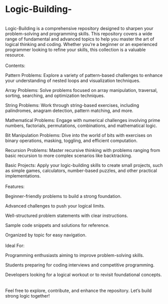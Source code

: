 # Logic-Building-
<br>
Logic-Building is a comprehensive repository designed to sharpen your problem-solving and programming skills. This repository covers a wide range of fundamental and advanced topics to help you master the art of logical thinking and coding. Whether you’re a beginner or an experienced programmer looking to refine your skills, this collection is a valuable resource.
<br>
<br>
Contents:

Pattern Problems: Explore a variety of pattern-based challenges to enhance your understanding of nested loops and visualization techniques.

Array Problems: Solve problems focused on array manipulation, traversal, sorting, searching, and optimization techniques.

String Problems: Work through string-based exercises, including palindromes, anagram detection, pattern matching, and more.

Mathematical Problems: Engage with numerical challenges involving prime numbers, factorials, permutations, combinations, and mathematical logic.

Bit Manipulation Problems: Dive into the world of bits with exercises on binary operations, masking, toggling, and efficient computation.

Recursion Problems: Master recursive thinking with problems ranging from basic recursion to more complex scenarios like backtracking.

Basic Projects: Apply your logic-building skills to create small projects, such as simple games, calculators, number-based puzzles, and other practical implementations.
<br><br>
Features:

Beginner-friendly problems to build a strong foundation.

Advanced challenges to push your logical limits.

Well-structured problem statements with clear instructions.

Sample code snippets and solutions for reference.

Organized by topic for easy navigation.
<br><br>
Ideal For:

Programming enthusiasts aiming to improve problem-solving skills.

Students preparing for coding interviews and competitive programming.

Developers looking for a logical workout or to revisit foundational concepts.
<br><br><br>
Feel free to explore, contribute, and enhance the repository. Let’s build strong logic together!
